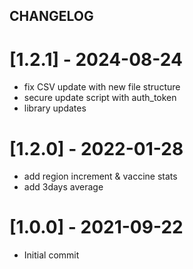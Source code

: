 ## CHANGELOG

# [1.2.1] - 2024-08-24
- fix CSV update with new file structure
- secure update script with auth_token
- library updates

# [1.2.0] - 2022-01-28
- add region increment & vaccine stats
- add 3days average

# [1.0.0] - 2021-09-22
- Initial commit
